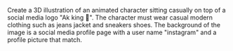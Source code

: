 Create a 3D illustration of an animated character sitting casually on top of a social media logo "Ak king 👑". The character must wear casual modern clothing such as jeans jacket and sneakers shoes. The background of the image is a social media profile page with a user name "instagram" and a profile picture that match.
